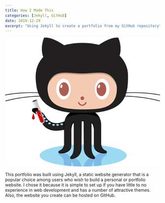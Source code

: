 ```yaml
---
title: How I Made This
categories: [Jekyll, GitHub]
date: 2019-12-29
excerpt: "Using Jekyll to create a portfolio from my GitHub repository"
---
```



![Jekyll+GitHub](/assets/images/github_jekyll.png)

This portfolio was built using Jekyll, a static website generator that is a popular choice among users who wish to build a personal or portfolio website. I chose it because it is simple to set up if you have little to no experience in web development and has a number of attractive themes. Also, the website you create can be hosted on GitHub.
